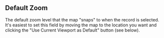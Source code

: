 ## Default Zoom

The default zoom level that the map "snaps" to when the record is selected. It's easiest to set this field by moving the map to the location you want and clicking the "Use Current Viewport as Default" button (see below).
